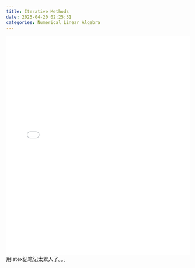 ```yaml
---
title: Iterative Methods
date: 2025-04-20 02:25:31
categories: Numerical Linear Algebra
---
```



<embed src="/files/NLA/iterative_methods.pdf" width="100%" height="600px" type="application/pdf">
用latex记笔记太累人了。。。